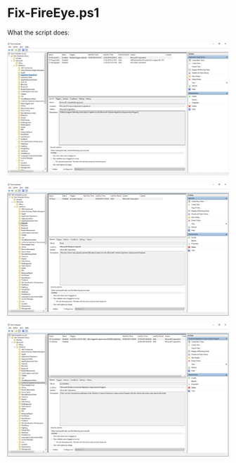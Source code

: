 # Fix-FireEye.ps1

What the script does:

![Application Experience](images/application-experience.png "Application Experience")

![Autochk](images/autochk.png "Autochk")

![Spyware](images/spyware.png "Spyware")
